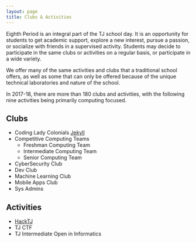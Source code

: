 ```yaml
---
layout: page
title: Clubs & Activities
---
```


Eighth Period is an integral part of the TJ school day.  It is an opportunity for students to get academic support,  explore a new interest, pursue a passion, or socialize with friends in a supervised activity. Students may decide to participate in the same clubs or activities on a regular basis, or participate in a wide variety.<br>

We offer many of the same activities and clubs that a traditional school offers, as well as some that can only be offered because of the unique technical laboratories and nature of the school.<br>

In 2017-18, there are more than 180 clubs and activities, with the following nine activities being primarily computing focused.<br>

## Clubs

* Coding Lady Colonials [Jekyll](http://jekyllrb.com)
* Competitive Computing Teams
    * Freshman Computing Team
    * Intermediate Computing Team
    * Senior Computing Team
* CyberSecurity Club    
* Dev Club
* Machine Learning Club
* Mobile Apps Club
* Sys Admins

## Activities

* [HackTJ](http://www.hacktj.org)
* TJ CTF
* TJ Intermediate Open in Informatics 
